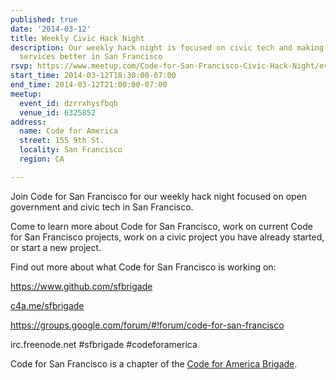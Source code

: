 ```yaml
---
published: true
date: '2014-03-12'
title: Weekly Civic Hack Night
description: Our weekly hack night is focused on civic tech and making government
  services better in San Francisco
rsvp: https://www.meetup.com/Code-for-San-Francisco-Civic-Hack-Night/events/167429662/
start_time: 2014-03-12T18:30:00-07:00
end_time: 2014-03-12T21:00:00-07:00
meetup:
  event_id: dzrrxhysfbqb
  venue_id: 6325852
address:
  name: Code for America
  street: 155 9th St.
  locality: San Francisco
  region: CA

---
```

<!-- imported via scripts/generate-events-from-meetup -->
<p>Join Code for San Francisco for our weekly hack night focused on open government and civic tech in San Francisco. </p> <p>Come to learn more about Code for San Francisco, work on current Code for San Francisco projects, work on a civic project you have already started, or start a new project.</p> <p>Find out more about what Code for San Francisco is working on:</p> <p><a href="https://www.github.com/sfbrigade"><a href="https://www.github.com/sfbrigade" class="linkified">https://www.github.com/sfbrigade</a></a></p> <p><a href="http://c4a.me/sfbrigade">c4a.me/sfbrigade</a></p> <p><a href="https://groups.google.com/forum/#!forum/code-for-san-francisco"><a href="https://groups.google.com/forum/#!forum/code-for-san-francisco" class="linkified">https://groups.google.com/forum/#!forum/code-for-san-francisco</a></a></p> <p>irc.freenode.net #sfbrigade #codeforamerica</p> <p>Code for San Francisco is a chapter of the <a href="http://brigade.codeforamerica.org/">Code for America Brigade</a>.</p> 
